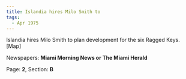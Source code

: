 ```yaml
---  
title: Islandia hires Milo Smith to  
tags:  
  - Apr 1975  
---  
```

  
Islandia hires Milo Smith to plan development for the six Ragged Keys. [Map]  
  
Newspapers: **Miami Morning News or The Miami Herald**  
  
Page: **2**, Section: **B** 

